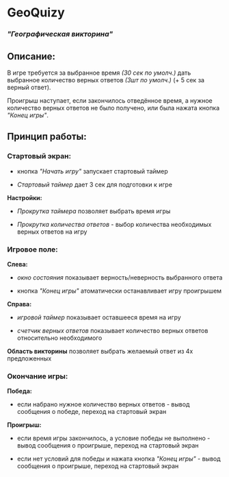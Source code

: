 # **GeoQuizy**  
  
### *"Географическая викторина"*  
  
## **Описание**:  

В игре требуется за выбранное время *(30 сек по умолч.)* дать выбранное количество верных ответов *(3шт по умолч.)* (+ 5 сек за верный ответ).  
  
Проигрыш наступает, если закончилось отведённое время, а нужное количество верных ответов не было получено, или была нажата кнопка *"Конец игры"*.  
  
## **Принцип работы:**
  
### **Стартовый экран:**

- кнопка *"Начать игру"* запускает стартовый таймер  
  
- *Стартовый таймер* дает 3 сек для подготовки к игре  
  
**Настройки:**  
  
- *Прокрутка таймера* позволяет выбрать время игры  
  
- *Прокрутка количества ответов* - выбор количества необходимых верных ответов на игру  
  
### **Игровое поле:**  
  
**Слева:**  
  
- *окно состояния* показывает верность/неверность выбранного ответа  
  
- кнопка *"Конец игры"* атоматически останавливает игру проигрышем  
  
**Справа:**  
  
- *игровой таймер* показывает оставшееся время на игру  
  
- *счетчик верных ответов* показывает количество верных ответов относительно необходимого  
  
**Область викторины** позволяет выбрать желаемый ответ из 4х предложенных  
  
### **Окончание игры:**
  
**Победа:**  
  
- если набрано нужное количество верных ответов - вывод сообщения о победе, переход на стартовый экран
  
**Проигрыш:**  
  
- если время игры закончилось, а условие победы не выполнено - вывод сообщения о проигрыше, переход на стартовый экран
  
- если нет условий для победы и нажата кнопка *"Конец игры"* - вывод сообщения о проигрыше, переход на стартовый экран
